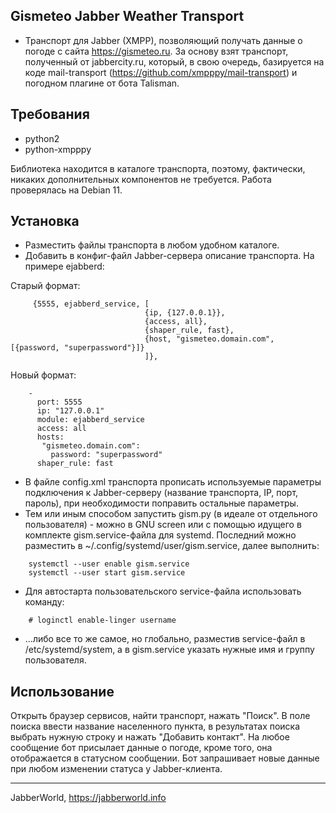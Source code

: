## Gismeteo Jabber Weather Transport

* Транспорт для Jabber (XMPP), позволяющий получать данные о погоде с сайта https://gismeteo.ru. За основу взят транспорт, полученный от jabbercity.ru, который, в свою очередь, базируется на коде mail-transport (https://github.com/xmpppy/mail-transport) и погодном плагине от бота Talisman.

## Требования

* python2
* python-xmpppy

Библиотека находится в каталоге транспорта, поэтому, фактически, никаких дополнительных компонентов не требуется. Работа проверялась на Debian 11.

## Установка

* Разместить файлы транспорта в любом удобном каталоге.
* Добавить в конфиг-файл Jabber-сервера описание транспорта. На примере ejabberd:

Старый формат:
```
     {5555, ejabberd_service, [
                              {ip, {127.0.0.1}},
                              {access, all},
                              {shaper_rule, fast},
                              {host, "gismeteo.domain.com", [{password, "superpassword"}]}
                              ]},
```
 Новый формат:
```
    -
      port: 5555
      ip: "127.0.0.1"
      module: ejabberd_service
      access: all
      hosts:
       "gismeteo.domain.com":
         password: "superpassword"
      shaper_rule: fast
```

* В файле config.xml транспорта прописать используемые параметры подключения к Jabber-серверу (название транспорта, IP, порт, пароль), при необходимости поправить остальные параметры.
* Тем или иным способом запустить gism.py (в идеале от отдельного пользователя) - можно в GNU screen или с помощью идущего в комплекте gism.service-файла для systemd. Последний можно разместить в ~/.config/systemd/user/gism.service, далее выполнить:
```
    systemctl --user enable gism.service
    systemctl --user start gism.service
```
* Для автостарта пользовательского service-файла использовать команду:
```
    # loginctl enable-linger username
```

* ...либо все то же самое, но глобально, разместив service-файл в /etc/systemd/system, а в gism.service указать нужные имя и группу пользователя.

## Использование

Открыть браузер сервисов, найти транспорт, нажать "Поиск". В поле поиска ввести название населенного пункта, в результатах поиска выбрать нужную строку и нажать "Добавить контакт". На любое сообщение бот присылает данные о погоде, кроме того, она отображается в статусном сообщении. Бот запрашивает новые данные при любом изменении статуса у Jabber-клиента.

----

JabberWorld, https://jabberworld.info